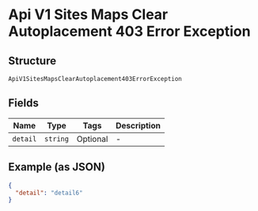 
# Api V1 Sites Maps Clear Autoplacement 403 Error Exception

## Structure

`ApiV1SitesMapsClearAutoplacement403ErrorException`

## Fields

| Name | Type | Tags | Description |
|  --- | --- | --- | --- |
| `detail` | `string` | Optional | - |

## Example (as JSON)

```json
{
  "detail": "detail6"
}
```

